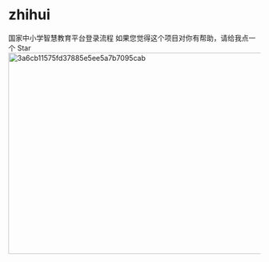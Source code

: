 # zhihui
国家中小学智慧教育平台登录流程
如果您觉得这个项目对你有帮助，请给我点一个 Star
<img width="2332" height="402" alt="3a6cb11575fd37885e5ee5a7b7095cab" src="https://github.com/user-attachments/assets/59b7dc18-afa6-437c-b37a-e4305f56ea6e" />

